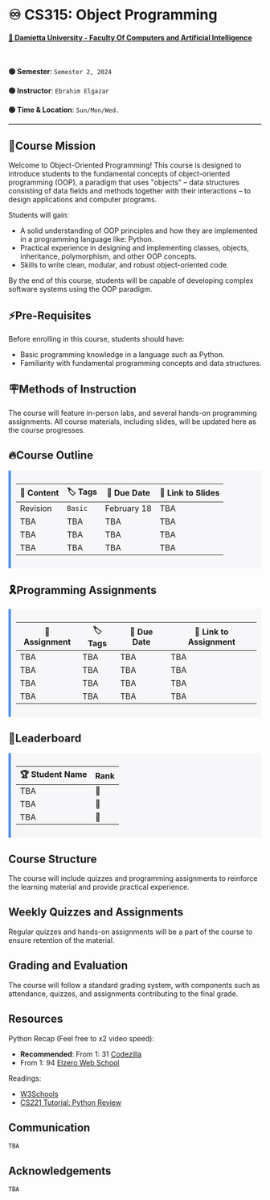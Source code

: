 # ♾️ CS315: Object Programming

#### [🏫 Damietta University - Faculty Of Computers and Artificial Intelligence](https://cai.du.edu.eg)

<br />

**🟢 Semester**: `Semester 2, 2024`

**🟢 Instructor**: `Ebrahim Elgazar`

**🟢 Time & Location**: `Sun/Mon/Wed.`

---

## **🚨Course Mission**

Welcome to Object-Oriented Programming! This course is designed to introduce students to the fundamental concepts of object-oriented programming (OOP), a paradigm that uses "objects" – data structures consisting of data fields and methods together with their interactions – to design applications and computer programs.

Students will gain:

* A solid understanding of OOP principles and how they are implemented in a programming language like: Python.
* Practical experience in designing and implementing classes, objects, inheritance, polymorphism, and other OOP concepts.
* Skills to write clean, modular, and robust object-oriented code.

By the end of this course, students will be capable of developing complex software systems using the OOP paradigm.

## **⚡Pre-Requisites**

Before enrolling in this course, students should have:

* Basic programming knowledge in a language such as Python.
* Familiarity with fundamental programming concepts and data structures.

## **🪧Methods of Instruction**

The course will feature in-person labs, and several hands-on programming assignments. All course materials, including slides, will be updated here as the course progresses.

## **🔥Course Outline**

<div style="background-color:#f7f7f9; padding:10px; border-left: 5px solid #5292f7;">
  
| 📘 Content | 🏷️ Tags | 📅 Due Date | 🔗 Link to Slides |
| --- | --- | --- | --- |
| Revision | `Basic` | February 18 | TBA |
| TBA | TBA | TBA | TBA |
| TBA | TBA | TBA | TBA |
| TBA | TBA | TBA | TBA |

</div>

## 🎗️Programming Assignments

<div style="background-color:#f7f7f9; padding:10px; border-left: 5px solid #5292f7;">
  
| 📘 Assignment | 🏷️ Tags | 📅 Due Date | 🔗 Link to Assignment |
| --- | --- | --- | --- |
| TBA | TBA | TBA | TBA |
| TBA | TBA | TBA | TBA |
| TBA | TBA | TBA | TBA |
| TBA | TBA | TBA | TBA |

</div>

## 💫Leaderboard

<div style="background-color:#f7f7f9; padding:10px; border-left: 5px solid #5292f7;">
  
| 🏆 Student Name | Rank |
| --- | --- |
| TBA | 🥇 |
| TBA | 🥈 |
| TBA | 🥉 |

</div>

## Course Structure

The course will include quizzes and programming assignments to reinforce the learning material and provide practical experience.

## Weekly Quizzes and Assignments

Regular quizzes and hands-on assignments will be a part of the course to ensure retention of the material.

## **Grading and Evaluation**

The course will follow a standard grading system, with components such as attendance, quizzes, and assignments contributing to the final grade.

## **Resources**

Python Recap (Feel free to x2 video speed): 
* **Recommended**: From 1: 31 [Codezilla](https://www.youtube.com/watch?v=h3VCQjyaLws&list=PLuXY3ddo_8nzrO74UeZQVZOb5-wIS6krJ) 
* From 1: 94 [Elzero Web School](https://www.youtube.com/watch?v=mvZHDpCHphk&list=PLDoPjvoNmBAyE_gei5d18qkfIe-Z8mocs)

Readings:
* [W3Schools](https://www.w3schools.com/python/)
* [CS221 Tutorial: Python Review](https://colab.research.google.com/drive/1-9Z_dLRJBWZdKaMNLqBMF9TrXc1553IK?usp=sharing#scrollTo=kon_YiKko6tH)

## Communication

`TBA`

## Acknowledgements

`TBA`

